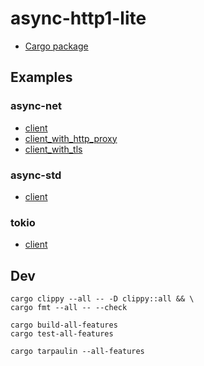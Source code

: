 # async-http1-lite

* [Cargo package](https://crates.io/crates/async-http1-lite)

## Examples

### async-net

* [client](demos/async-net/src/client.rs)
* [client_with_http_proxy](demos/async-net/src/client_with_http_proxy.rs)
* [client_with_tls](demos/async-net/src/client_with_tls.rs)

### async-std

* [client](demos/async-std/src/client.rs)

### tokio

* [client](demos/tokio/src/client.rs)

## Dev

```
cargo clippy --all -- -D clippy::all && \
cargo fmt --all -- --check
```

```
cargo build-all-features
cargo test-all-features
```

```
cargo tarpaulin --all-features
```
